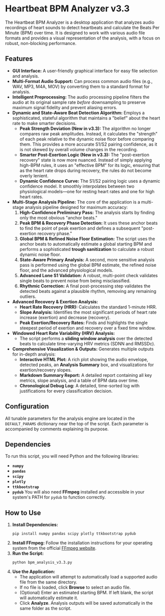# Heartbeat BPM Analyzer v3.3
The Heartbeat BPM Analyzer is a desktop application that analyzes audio recordings of heart sounds to detect heartbeats and calculate the Beats Per Minute (BPM) over time. It is designed to work with various audio file formats and provides a visual representation of the analysis, with a focus on robust, non-blocking performance.
## Features
- **GUI Interface:** A user-friendly graphical interface for easy file selection and analysis.
- **Multi-Format Audio Support:** Can process common audio files (e.g., WAV, MP3, M4A, MOV) by converting them to a standard format for analysis.
- **Intelligent Preprocessing:** The audio processing pipeline filters the audio at its original sample rate _before_ downsampling to preserve maximum signal fidelity and prevent aliasing errors.
- **Dynamic and State-Aware Beat Detection Algorithm:** Employs a sophisticated, stateful algorithm that maintains a "belief" about the heart rate to make smarter decisions.
    - **Peak Strength Deviation (New in v3.3):** The algorithm no longer compares raw peak amplitudes. Instead, it calculates the "strength" of each peak relative to the dynamic noise floor before comparing them. This provides a more accurate S1/S2 pairing confidence, as it is not skewed by overall volume changes in the recording.
    - **Smarter Post-Exertion Logic (New in v3.3):** The "post-exertion recovery" state is now more nuanced. Instead of simply applying high-BPM rules, it uses an "effective BPM" for its logic, ensuring that as the heart rate drops during recovery, the rules do not become overly lenient.
    - **Dynamic Confidence Curve:** The S1/S2 pairing logic uses a dynamic confidence model. It smoothly interpolates between two physiological models—one for resting heart rates and one for high heart rates.
- **Multi-Stage Analysis Pipeline:** The core of the application is a multi-stage analysis pipeline designed for maximum accuracy:
    1. **High-Confidence Preliminary Pass:** The analysis starts by finding only the most obvious "anchor beats."
    2. **Peak BPM & Recovery Phase Detection:** It uses these anchor beats to find the point of peak exertion and defines a subsequent "post-exertion recovery phase."
    3. **Global BPM & Refined Noise Floor Estimation:** The script uses the anchor beats to automatically estimate a global starting BPM and performs a sophisticated **trough sanitization** to calculate a robust dynamic noise floor.
    4. **State-Aware Primary Analysis:** A second, more sensitive analysis pass is performed using the global BPM estimate, the refined noise floor, and the advanced physiological models.
    5. **Advanced Lone S1 Validation:** A robust, multi-point check validates single beats to prevent noise from being misclassified.
    6. **Rhythmic Correction:** A final post-processing step validates the detected beats against a plausible rhythm, removing any remaining outliers.
- **Advanced Recovery & Exertion Analysis:**
    - **Heart Rate Recovery (HRR):** Calculates the standard 1-minute HRR.
    - **Slope Analysis:** Identifies the most significant periods of heart rate increase (exertion) and decrease (recovery).
    - **Peak Exertion/Recovery Rates:** Finds and highlights the single steepest period of exertion and recovery over a fixed time window.
- **Windowed Heart Rate Variability (HRV) Analysis:**
    - The script performs a **sliding window analysis** over the detected beats to calculate time-varying HRV metrics (SDNN and RMSSDc).
- **Comprehensive Visualization & Outputs:** Generates multiple outputs for in-depth analysis:
    - **Interactive HTML Plot:** A rich plot showing the audio envelope, detected peaks, an **Analysis Summary** box, and visualizations for exertion/recovery slopes.
    - **Markdown Summary Report:** A detailed report containing all key metrics, slope analysis, and a table of BPM data over time.
    - **Chronological Debug Log:** A detailed, time-sorted log with justifications for every classification decision.
## Configuration
All tunable parameters for the analysis engine are located in the `DEFAULT_PARAMS` dictionary near the top of the script. Each parameter is accompanied by comments explaining its purpose.
## Dependencies
To run this script, you will need Python and the following libraries:
- **`numpy`**
- **`pandas`**
- **`scipy`**
- **`plotly`**
- **`ttkbootstrap`**
- **`pydub`**
You will also need **FFmpeg** installed and accessible in your system's PATH for `pydub` to function correctly.
## How to Use
1. **Install Dependencies:**
    ```
    pip install numpy pandas scipy plotly ttkbootstrap pydub
    ```
2. **Install FFmpeg:** Follow the installation instructions for your operating system from the official [FFmpeg website](https://ffmpeg.org/download.html "null").
3. **Run the Script:**
    ```
    python bpm_analysis_v3.3.py
    ```
4. **Use the Application:**
    - The application will attempt to automatically load a supported audio file from the same directory.
    - If no file is loaded, click **Browse** to select an audio file.
    - (Optional) Enter an estimated starting BPM. If left blank, the script will automatically estimate it.
    - Click **Analyze**. Analysis outputs will be saved automatically in the same folder as the script.